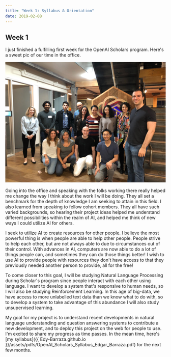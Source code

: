 ```yaml
---
title: "Week 1: Syllabus & Orientation"
date: 2019-02-08
---
```

## Week 1 
I just finished a fulfilling first week for the OpenAI Scholars program. Here's a 
sweet pic of our time in the office. 

![group photo](/assets/images/group_photo.jpg)

Going into the office and speaking with the folks working there really helped me 
change the way I think about the work I will be doing. They all set a benchmark for the 
depth of knowledge I am seeking to attain in this field. I also learned from 
speaking to fellow cohort members. They all have such varied backgrounds, so 
hearing their project ideas helped me understand different possibilities within the 
realm of AI, and helped me think of new ways I could utilize AI for others. 

I seek to utilize AI to create resources for other people. I believe the most powerful 
thing is when people are able to help other people. People strive to help
each other, but are not always able to due to circumstances out of their control. With 
advances in AI, computers are now able to do a lot of things people can, and sometimes 
they can do those things better! I wish to use AI to provide people with resources 
they don't have access to that they previously needed another person to provide, 
all for the free! 

To come closer to this goal, I will be studying Natural Language Processing 
during Scholar's program since people interact with each other using language. 
I want to develop a system that's responsive to human needs, so I will also be 
studying Reinforcement Learning. In this age of big-data, we have access to more unlabelled text data than
we know what to do with, so to develop a system to take advantage of this abundance 
I will also study unsupervised learning. 

My goal for my project is to understand recent developments in natural language understanding
and question answering systems to contribute a new development, and to deploy 
this project on the web for people to use. I'm  excited to share my progress as time
passes. In the mean time, here's [my syllabus]({{ Edy-Barraza.github.io }}/assets/pdfs/OpenAI_Scholars_Syllabus_Edgar_Barraza.pdf) 
for the next few months. 
